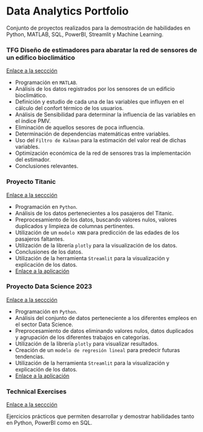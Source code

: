 # Data Analytics Portfolio

Conjunto de proyectos realizados para la demostración de habilidades en Python, MATLAB, SQL, PowerBI, Streamlit y Machine Learning.

### TFG Diseño de estimadores para abaratar la red de sensores de un edifico bioclimático

[Enlace a la seccción](https://github.com/AlbaBoga/DataAnalyticsPorfolio/tree/main/TFG_Dise%C3%B1o_estimadores)

* Programación en `MATLAB`.
* Análisis de los datos registrados por los sensores de un edificio bioclimático.
* Definición y estudio de cada una de las variables que influyen en el cálculo del confort térmico de los usuarios.
* Análisis de Sensibilidad para determinar la influencia de las variables en el índice PMV.
* Eliminación de aquellos sesores de poca influencia.
* Determinación de dependencias matemáticas entre variables.
* Uso del `Filtro de Kalman` para la estimación del valor real de dichas variables.
* Optimización económica de la red de sensores tras la implementación del estimador.
* Conclusiones relevantes.

### Proyecto Titanic

[Enlace a la seccción](https://github.com/AlbaBoga/DataAnalyticsPorfolio/tree/main/Project_Titanic)

* Programación en `Python`.
* Análisis de los datos pertenecientes a los pasajeros del Titanic.
* Preprocesamiento de los datos, buscando valores nulos, valores duplicados y limpieza de columnas pertinentes.
* Utilización de un ``modelo KNN`` para predicción de las edades de los pasajeros faltantes.
* Utilización de la librería `plotly` para la visualización de los datos.
* Conclusiones de los datos.
* Utilización de la herramienta `Streamlit` para la visualización y explicación de los datos.
* [Enlace a la aplicación](https://alba-app-titanic.streamlit.app/)

### Proyecto Data Science 2023

[Enlace a la seccción](https://github.com/AlbaBoga/DataAnalyticsPorfolio/tree/main/Project_DataScienceSalaries2023)

* Programación en `Python`.
* Análisis del conjunto de datos perteneciente a los diferentes empleos en el sector Data Science.
* Preprocesamiento de datos eliminando valores nulos, datos duplicados y agrupación de los diferentes trabajos en categorías.
* Utilización de la librería `plotly` para visualizar resultados.
* Creación de un ``modelo de regresión lineal`` para predecir futuras tendencias.
* Utilización de la herramienta `Streamlit` para la visualización y explicación de los datos.
* [Enlace a la aplicación](https://alba-app-datascience.streamlit.app/)

### Technical Exercises

[Enlace a la seccción](https://github.com/AlbaBoga/DataAnalyticsPorfolio/tree/main/TechnicalExercises)

Ejercicios prácticos que permiten desarrollar y demostrar habilidades tanto en Python, PowerBI como en SQL.
